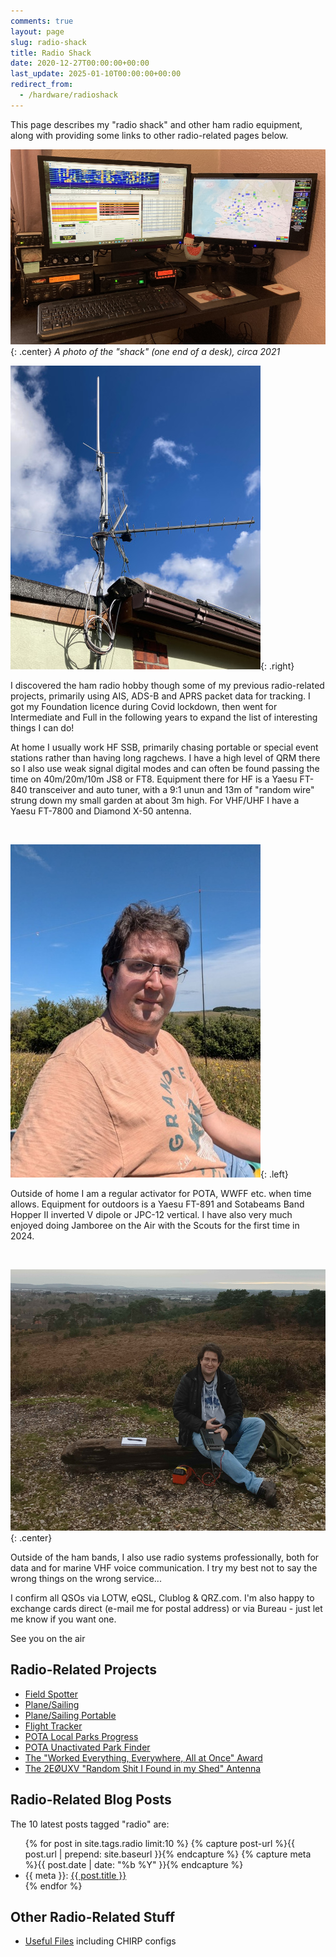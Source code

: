 ```yaml
---
comments: true
layout: page
slug: radio-shack
title: Radio Shack
date: 2020-12-27T00:00:00+00:00
last_update: 2025-01-10T00:00:00+00:00
redirect_from:
  - /hardware/radioshack
---
```


This page describes my "radio shack" and other ham radio equipment, along with providing some links to other radio-related pages below.

![Radio Shack Setup](/img/projects/radioshack/shack.jpg){: .center}
*A photo of the "shack" (one end of a desk), circa 2021*

![Antenna Setup](/img/projects/radioshack/antennas.jpg){: .right}

I discovered the ham radio hobby though some of my previous radio-related projects, primarily using AIS, ADS-B and APRS packet data for tracking. I got my Foundation licence during Covid lockdown, then went for Intermediate and Full in the following years to expand the list of interesting things I can do!

At home I usually work HF SSB, primarily chasing portable or special event stations rather than having long ragchews. I have a high level of QRM there so I also use weak signal digital modes and can often be found passing the time on 40m/20m/10m JS8 or FT8. Equipment there for HF is a Yaesu FT-840 transceiver and auto tuner,  with a 9:1 unun and 13m of "random wire" strung down my small garden at about 3m high. For VHF/UHF I have a Yaesu FT-7800 and Diamond X-50 antenna.

<div class="clear"></div><br/>

![A picture of me operating from a field with an HF dipole antenna](/img/projects/radioshack/me-sota.jpg){: .left}

Outside of home I am a regular activator for POTA, WWFF etc. when time allows. Equipment for outdoors is a Yaesu FT-891 and Sotabeams Band Hopper II inverted V dipole or JPC-12 vertical. I have also very much enjoyed doing Jamboree on the Air with the Scouts for the first time in 2024.

<div class="clear"></div><br/>

![Me sat on a plank of wood with radio in hand, view of Poole behind me](/img/blog/2024/canford-heath-3.jpg){: .center}

Outside of the ham bands, I also use radio systems professionally, both for data and for marine VHF voice communication. I try my best not to say the wrong things on the wrong service...

I confirm all QSOs via LOTW, eQSL, Clublog & QRZ.com. I'm also happy to exchange cards direct (e-mail me for postal address) or via Bureau - just let me know if you want one.

See you on the air

## Radio-Related Projects

* [Field Spotter](/projects/field-spotter/)
* [Plane/Sailing](/projects/planesailing/)
* [Plane/Sailing Portable](/projects/planesailing-portable/)
* [Flight Tracker](/projects/flight-tracker/)
* [POTA Local Parks Progress](https://github.com/ianrenton/pota-local-progress)
* [POTA Unactivated Park Finder](https://github.com/ianrenton/newparks)
* [The "Worked Everything, Everywhere, All at Once" Award](/projects/worked-everything-award/)
* [The 2EØUXV "Random Shit I Found in my Shed" Antenna](/projects/radioshack/2e0uxv-random-shit-i-found-in-my-shed-antenna)

## Radio-Related Blog Posts

<p>The 10 latest posts tagged "radio" are:</p>

<ul>
{% for post in site.tags.radio limit:10 %}
{% capture post-url %}{{ post.url | prepend: site.baseurl }}{% endcapture %}
{% capture meta %}{{ post.date | date: "%b %Y" }}{% endcapture %}
<li>{{ meta }}: <a href="{{ post-url }}">{{ post.title }}</a></li>
{% endfor %}
</ul>

## Other Radio-Related Stuff

* [Useful Files](/projects/radioshack/useful-files/) including CHIRP configs

